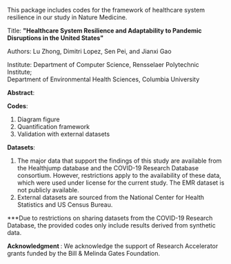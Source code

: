 This package includes codes for the framework of healthcare system resilience in our study in Nature Medicine.

Title: <strong>"Healthcare System Resilience and Adaptability to Pandemic Disruptions in the United States" </strong>

Authors: Lu Zhong, Dimitri Lopez, Sen Pei, and Jianxi Gao

Institute: Department of Computer Science, Rensselaer Polytechnic Institute;<br /> 
                     Department of Environmental Health Sciences, Columbia University

 <strong>Abstract</strong>: 

 <strong>Codes</strong>:
1. Diagram figure
2. Quantification framework
3. Validation with external datasets

 <strong>Datasets</strong>:
1) The major data that support the findings of this study are available from the
           Healthjump database and the COVID-19 Research Database consortium. However,
           restrictions apply to the availability of these data, which were used under
           license for the current study. The EMR dataset is not publicly available.
 2) External datasets are sourced from the National Center for Health Statistics and US Census Bureau.
 
***Due to restrictions on sharing datasets from the COVID-19 Research Database, the provided codes only include results derived from synthetic data.

 <strong>Acknowledgment </strong>:
We acknowledge the support of Research Accelerator grants funded by the Bill \& Melinda Gates Foundation.
